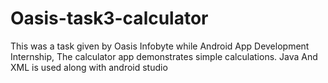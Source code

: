 # Oasis-task3-calculator
This was a task given by Oasis Infobyte while Android App Development Internship, The calculator app demonstrates simple calculations. Java And XML is used along with android studio
